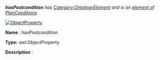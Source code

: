 ___hasPostcondition__ 
 has
 [Category:OntologyElement](../../Category/OntologyElement "Category:OntologyElement") 
 and is an
 [element of](../../Property/ElementOf "Property:ElementOf") 
[PlanConditions](../../Submissions/PlanConditions "Submissions:PlanConditions")_




  





[![ObjectProperty](../../images/thumb/c/c3/ObjectProperty.gif/45px-ObjectProperty.gif)](../../Image/ObjectProperty.gif "ObjectProperty")


__Name__ 
 : hasPostcondition
 



__Type:__ 
 owl:ObjectProperty
 



__Description__ 
 :